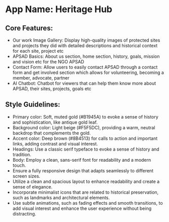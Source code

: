 # **App Name**: Heritage Hub

## Core Features:

- Our work Image Gallery: Display high-quality images of protected sites and projects they did with detailed descriptions and historical context for each site, project etc
- APSAD Basics: About us section, home section, history, goals, mission and vision etc for the NGO APSAD
- Contact Form: Allow users to easily contact APSAD through a contact form and get involved section which allows for volunteering, becoming a member, advocate, partner
- AI Chatbot: Chatbot for viewers that can help them know more about APSAD, their sites, projects, goals etc

## Style Guidelines:

- Primary color: Soft, muted gold (#B1945A) to evoke a sense of history and sophistication, like antique gold leaf.
- Background color: Light beige (#F5F5DC), providing a warm, neutral backdrop that complements the gold.
- Accent color: Deep brown (#8B4513) for calls to action and important links, adding contrast and visual interest.
- Headings: Use a classic serif typeface to evoke a sense of history and tradition.
- Body: Employ a clean, sans-serif font for readability and a modern touch.
- Ensure a fully responsive design that adapts seamlessly to different screen sizes.
- Utilize a clean and spacious layout to enhance readability and create a sense of elegance.
- Incorporate minimalist icons that are related to historical preservation, such as landmarks and architectural elements.
- Use subtle animations, such as fading effects and smooth transitions, to add visual interest and enhance the user experience without being distracting.